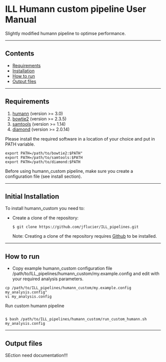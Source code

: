 # ILL Humann custom pipeline User Manual

Slightly modified humann pipeline to optimse performance.

----

## Contents ##

* [Requirements](#requirements)
* [Installation](#initial-installation)
* [How to run](#how-to-run)
* [Output files](#output-files)

----

## Requirements ##

1. [humann](https://huttenhower.sph.harvard.edu/humann/) (version >= 3.0)
2. [bowtie2](http://bowtie-bio.sourceforge.net/bowtie2/index.shtml) (version >= 2.3.5)
3. [samtools](http://www.htslib.org/) (version >= 1.14)
4. [diamond](https://github.com/bbuchfink/diamond) (version >= 2.0.14)

Please install the required software in a location of your choice and put in PATH variable.

```
export PATH=/path/to/bowtie2:$PATH"
export PATH=/path/to/samtools:$PATH
export PATH=/path/to/diamond:$PATH
```

Before using humann_custom pipeline, make sure you create a configuration file (see install section).

----

## Initial Installation ##

To install humann_custom you need to:

* Create a clone of the repository:

    ``$ git clone https://github.com/jflucier/ILL_pipelines.git ``

    Note: Creating a clone of the repository requires [Github](https://github.com/) to be installed.


----

## How to run ##

* Copy example humann_custom configuration file /path/to/ILL_pipelines/humann_custom/my.example.config and edit with your required analysis parameters.

```
cp /path/to/ILL_pipelines/humann_custom/my.example.config my_analysis.config"
vi my_analysis.config
```

Run custom humann pipeline

```

$ bash /path/to/ILL_pipelines/humann_custom/run_custom_humann.sh my_analysis.config

```


----

## Output files ##

SEction need documentation!!!
